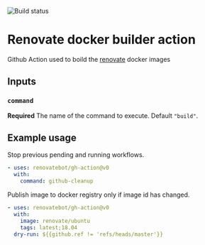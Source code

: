 ![Build status](https://github.com/renovatebot/gh-action/workflows/build/badge.svg)

# Renovate docker builder action

Github Action used to boild the [renovate](https://github.com/renovatebot/renovate) docker images

## Inputs

### `command`

**Required** The name of the command to execute. Default `"build"`.

## Example usage

Stop previous pending and running workflows.

```yml
- uses: renovatebot/gh-action@v0
  with:
    command: github-cleanup
```

Publish image to docker registry only if image id has changed.

```yml
- uses: renovatebot/gh-action@v0
  with:
    image: renovate/ubuntu
    tags: latest;18.04
  dry-run: ${{github.ref != 'refs/heads/master'}}
```
